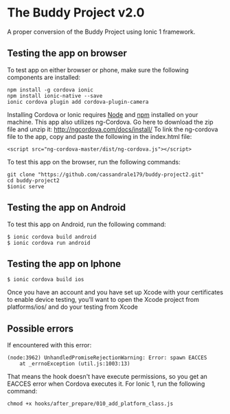 # The Buddy Project v2.0

A proper conversion of the Buddy Project using Ionic 1 framework.

## Testing the app on browser
To test app on either browser or phone, make sure the following components are installed:
```
npm install -g cordova ionic
npm install ionic-native --save
ionic cordova plugin add cordova-plugin-camera

```
Installing Cordova or Ionic requires [Node](https://nodejs.org/en/) and [npm](https://www.npmjs.com/) installed on your machine.
This app also utilizes ng-Cordova. Go here to download the zip file and unzip it:
http://ngcordova.com/docs/install/
To link the ng-cordova file to the app, copy and paste the following in the index.html file:
```
<script src="ng-cordova-master/dist/ng-cordova.js"></script>
```

To test this app on the browser, run the following commands:
```
git clone "https://github.com/cassandrale179/buddy-project2.git"
cd buddy-project2
$ionic serve
```

## Testing the app on Android

To test this app on Android, run the following command:
```
$ ionic cordova build android
$ ionic cordova run android
```


## Testing the app on Iphone
```
$ ionic cordova build ios
```
Once you have an account and you have set up Xcode with your certificates to enable device testing, you’ll want to open the Xcode project from platforms/ios/ and do your testing from Xcode

## Possible errors  
If encountered with this error:
```
(node:3962) UnhandledPromiseRejectionWarning: Error: spawn EACCES
    at _errnoException (util.js:1003:13)
```
That means the hook doesn't have execute permissions, so you get an EACCES error when Cordova executes it.
For Ionic 1, run the following command:
```
chmod +x hooks/after_prepare/010_add_platform_class.js
```
